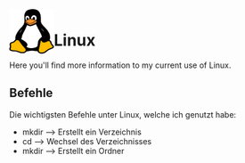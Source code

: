 <img align="left" width="80" height="80" src="./img/../../img/tux-logo.png" alt="Github Logo">

# Linux

Here you'll find more information to my current use of Linux.

## Befehle
Die wichtigsten Befehle unter Linux, welche ich genutzt habe:
* mkdir	-->	Erstellt ein Verzeichnis
* cd --> Wechsel des Verzeichnisses
* mkdir --> Erstellt ein Ordner